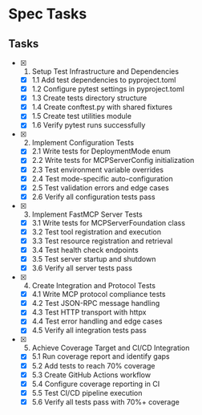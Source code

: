 # Spec Tasks

## Tasks

- [x] 1. Setup Test Infrastructure and Dependencies
  - [x] 1.1 Add test dependencies to pyproject.toml
  - [x] 1.2 Configure pytest settings in pyproject.toml
  - [x] 1.3 Create tests directory structure
  - [x] 1.4 Create conftest.py with shared fixtures
  - [x] 1.5 Create test utilities module
  - [x] 1.6 Verify pytest runs successfully

- [x] 2. Implement Configuration Tests
  - [x] 2.1 Write tests for DeploymentMode enum
  - [x] 2.2 Write tests for MCPServerConfig initialization
  - [x] 2.3 Test environment variable overrides
  - [x] 2.4 Test mode-specific auto-configuration
  - [x] 2.5 Test validation errors and edge cases
  - [x] 2.6 Verify all configuration tests pass

- [x] 3. Implement FastMCP Server Tests
  - [x] 3.1 Write tests for MCPServerFoundation class
  - [x] 3.2 Test tool registration and execution
  - [x] 3.3 Test resource registration and retrieval
  - [x] 3.4 Test health check endpoints
  - [x] 3.5 Test server startup and shutdown
  - [x] 3.6 Verify all server tests pass

- [x] 4. Create Integration and Protocol Tests
  - [x] 4.1 Write MCP protocol compliance tests
  - [x] 4.2 Test JSON-RPC message handling
  - [x] 4.3 Test HTTP transport with httpx
  - [x] 4.4 Test error handling and edge cases
  - [x] 4.5 Verify all integration tests pass

- [x] 5. Achieve Coverage Target and CI/CD Integration
  - [x] 5.1 Run coverage report and identify gaps
  - [x] 5.2 Add tests to reach 70% coverage
  - [x] 5.3 Create GitHub Actions workflow
  - [x] 5.4 Configure coverage reporting in CI
  - [x] 5.5 Test CI/CD pipeline execution
  - [x] 5.6 Verify all tests pass with 70%+ coverage
